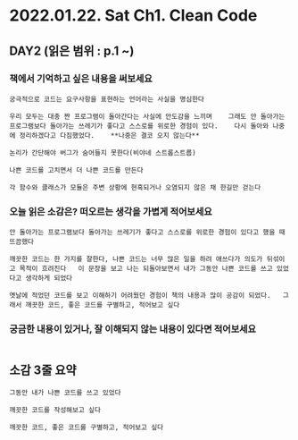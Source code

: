 # 2022.01.22. Sat **Ch1. Clean Code**

## DAY2 (읽은 범위 : p.1 ~)

### 책에서 기억하고 싶은 내용을 써보세요

```
궁극적으로 코드는 요구사항을 표현하는 언어라는 사실을 명심한다

우리 모두는 대충 짠 프로그램이 돌아간다는 사실에 안도감을 느끼며    그래도 안 돌아가는 프로그램보다 돌아가는 쓰레기가 좋다고 스스로를 위로한 경험이 있다.    다시 돌아와 나중에 정리하겠다고 다짐했었다.    **나중은 결코 오지 않는다**

논리가 간단해야 버그가 숨어들지 못한다(비야네 스트롭스트룹)

나쁜 코드를 고치면서 더 나쁜 코드를 만든다

각 함수와 클래스가 모듈은 주변 상황에 현혹되거나 오염되지 않은 채 한길만 걷는다
```

### 오늘 읽은 소감은? 떠오르는 생각을 가볍게 적어보세요

```
안 돌아가는 프로그램보다 돌아가는 쓰레기가 좋다고 스스로를 위로한 경험이 있다고 했을 때 뜨끔했다

깨끗한 코드는 한 가지를 잘한다, 나쁜 코드는 너무 많은 일을 하려 애쓰다가 의도가 뒤섞이고 목적이 흐려진다   이 문장을 보고 나는 되돌아보면서 내가 그동안 나쁜 코드를 쓰고 있었다고 생각하게 되었다

옛날에 적었던 코드를 보고 이해하기 어려웠던 경험이 책의 내용과 많이 공감이 되었다.   그래서 깨끗한 코드, 좋은 코드를 구별하고, 적어보고 싶다
```

### 궁금한 내용이 있거나, 잘 이해되지 않는 내용이 있다면 적어보세요

```

```

## 소감 3줄 요약

```
그동안 내가 나쁜 코드를 쓰고 있었다

깨끗한 코드를 작성해보고 싶다

깨끗한 코드, 좋은 코드를 구별하고, 적어보고 싶다
```